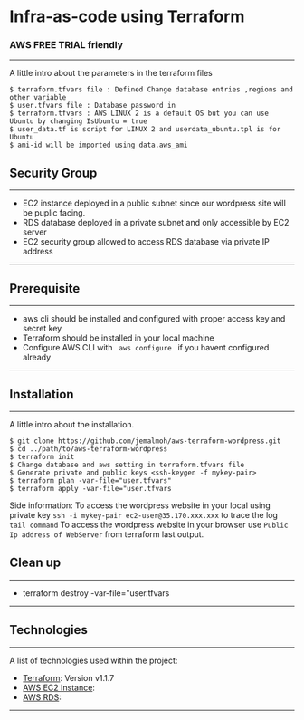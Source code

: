 <h1>Infra-as-code using Terraform </h1> 
 
 <h3>AWS FREE TRIAL friendly</h3>
 
 ***
A little intro about the parameters in the terraform files
```
$ terraform.tfvars file : Defined Change database entries ,regions and other variable 
$ user.tfvars file : Database password in
$ terraform.tfvars : AWS LINUX 2 is a default OS but you can use Ubuntu by changing IsUbuntu = true
$ user_data.tf is script for LINUX 2 and userdata_ubuntu.tpl is for Ubuntu
$ ami-id will be imported using data.aws_ami 
```

## Security Group
***
* EC2 instance deployed in a public subnet since our wordpress site will be puplic facing.
* RDS database deployed in a private subnet and only accessible by EC2 server
* EC2 security group allowed to access RDS database via private IP address
***

## Prerequisite
***

* aws cli should be installed and configured with proper access key and secret key
* Terraform should be installed in your local machine
* Configure AWS CLI with <code> aws configure </code> if you havent configured already

***

## Installation
***
A little intro about the installation. 
```
$ git clone https://github.com/jemalmoh/aws-terraform-wordpress.git
$ cd ../path/to/aws-terraform-wordpress
$ terraform init
$ Change database and aws setting in terraform.tfvars file
$ Generate private and public keys <ssh-keygen -f mykey-pair>
$ terraform plan -var-file="user.tfvars"
$ terraform apply -var-file="user.tfvars
```
Side information: To access the wordpress website in your local using private key ```ssh -i mykey-pair ec2-user@35.170.xxx.xxx``` to trace the log ```tail command```
To access the wordpress website in your browser use ```Public Ip address of WebServer``` from terraform last output.


## Clean up 
***
* terraform destroy -var-file="user.tfvars
***

## Technologies
***
A list of technologies used within the project:
* [Terraform](https://www.terraform.io/): Version v1.1.7
* [AWS EC2 Instance](https://aws.amazon.com/): 
* [AWS RDS](https://aws.amazon.com/):
***

